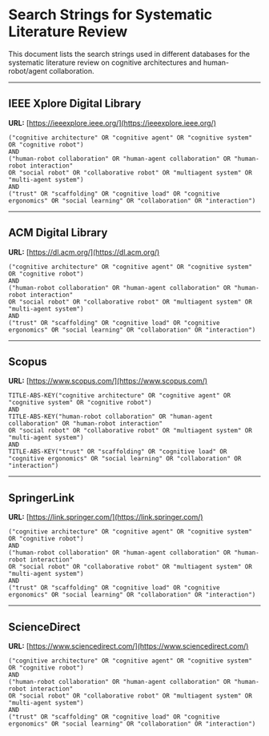 # Search Strings for Systematic Literature Review

This document lists the search strings used in different databases for the systematic literature review on cognitive architectures and human-robot/agent collaboration.

---

## IEEE Xplore Digital Library
**URL:** [https://ieeexplore.ieee.org/](https://ieeexplore.ieee.org/)  

```text
("cognitive architecture" OR "cognitive agent" OR "cognitive system" OR "cognitive robot")
AND
("human-robot collaboration" OR "human-agent collaboration" OR "human-robot interaction" 
OR "social robot" OR "collaborative robot" OR "multiagent system" OR "multi-agent system")
AND
("trust" OR "scaffolding" OR "cognitive load" OR "cognitive ergonomics" OR "social learning" OR "collaboration" OR "interaction")
````

---

## ACM Digital Library

**URL:** [https://dl.acm.org/](https://dl.acm.org/)

```text
("cognitive architecture" OR "cognitive agent" OR "cognitive system" OR "cognitive robot")
AND
("human-robot collaboration" OR "human-agent collaboration" OR "human-robot interaction" 
OR "social robot" OR "collaborative robot" OR "multiagent system" OR "multi-agent system")
AND
("trust" OR "scaffolding" OR "cognitive load" OR "cognitive ergonomics" OR "social learning" OR "collaboration" OR "interaction")
```

---

## Scopus

**URL:** [https://www.scopus.com/](https://www.scopus.com/)

```text
TITLE-ABS-KEY("cognitive architecture" OR "cognitive agent" OR "cognitive system" OR "cognitive robot")
AND
TITLE-ABS-KEY("human-robot collaboration" OR "human-agent collaboration" OR "human-robot interaction" 
OR "social robot" OR "collaborative robot" OR "multiagent system" OR "multi-agent system")
AND
TITLE-ABS-KEY("trust" OR "scaffolding" OR "cognitive load" OR "cognitive ergonomics" OR "social learning" OR "collaboration" OR "interaction")
```

---

## SpringerLink

**URL:** [https://link.springer.com/](https://link.springer.com/)

```text
("cognitive architecture" OR "cognitive agent" OR "cognitive system" OR "cognitive robot")
AND
("human-robot collaboration" OR "human-agent collaboration" OR "human-robot interaction" 
OR "social robot" OR "collaborative robot" OR "multiagent system" OR "multi-agent system")
AND
("trust" OR "scaffolding" OR "cognitive load" OR "cognitive ergonomics" OR "social learning" OR "collaboration" OR "interaction")
```

---

## ScienceDirect

**URL:** [https://www.sciencedirect.com/](https://www.sciencedirect.com/)

```text
("cognitive architecture" OR "cognitive agent" OR "cognitive system" OR "cognitive robot")
AND
("human-robot collaboration" OR "human-agent collaboration" OR "human-robot interaction" 
OR "social robot" OR "collaborative robot" OR "multiagent system" OR "multi-agent system")
AND
("trust" OR "scaffolding" OR "cognitive load" OR "cognitive ergonomics" OR "social learning" OR "collaboration" OR "interaction")
```

